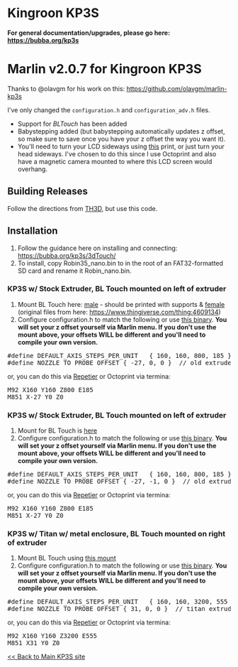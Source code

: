 # Kingroon KP3S 

<b>For general documentation/upgrades, please go here: https://bubba.org/kp3s</b>

# Marlin v2.0.7 for Kingroon KP3S
Thanks to @olavgm for his work on this: https://github.com/olavgm/marlin-kp3s 

I've only changed the `configuration.h` and `configuration_adv.h` files.

* Support for *BLTouch* has been added
* Babystepping added (but babystepping automatically updates z offset, so make sure to save once you have your z offset the way you want it).  
* You'll need to turn your LCD sideways using [this](https://www.thingiverse.com/thing:4578390) print, or just turn your head sideways. I've chosen to do this since I use Octoprint and also have a magnetic camera mounted to where this LCD screen would overhang.  

## Building Releases
Follow the directions from [TH3D](https://support.th3dstudio.com/hc/downloads/unified-2-firmware/kingroon/kingroon-kp-3s-firmware-kingroon-v1-2-board/), but use this code. 

## Installation
1. Follow the guidance here on installing and connecting: https://bubba.org/kp3s/3dTouch/
2. To install, copy Robin35_nano.bin to in the root of an FAT32-formatted SD card and rename it Robin_nano.bin. 

### KP3S w/ Stock Extruder, BL Touch mounted on left of extruder
1. Mount BL Touch here: [male](https://github.com/bdwilson/KP3S/blob/main/files/BLtouch_Mount-left-male.stl?raw=true) - should be printed with supports & [female](https://github.com/bdwilson/KP3S/blob/main/files/BLtouch_Mount-left-female.stl?raw=true) (original files from here: https://www.thingiverse.com/thing:4609134)
2. Configure configuration.h to match the following or use [this binary](https://github.com/bdwilson/KP3S/blob/main/releases/Stock/Robin_nano.bin?raw=true).
<b>You will set your z offset yourself via Marlin menu. If you don't use
the mount above, your offsets WILL be different and you'll need to compile your
own version.</b>
<pre>
#define DEFAULT_AXIS_STEPS_PER_UNIT   { 160, 160, 800, 185 }  // for stock extruder
#define NOZZLE_TO_PROBE_OFFSET { -27, 0, 0 }  // old extruder, mount on left
</pre>
or, you can do this via [Repetier](https://www.repetier.com/download-now/) or
Octoprint via termina:
<pre>
M92 X160 Y160 Z800 E185
M851 X-27 Y0 Z0
</pre>

### KP3S w/ Stock Extruder, BL Touch mounted on left of extruder 
1. Mount for BL Touch is [here](https://www.thingiverse.com/thing:4704668)
2. Configure configuration.h to match the following or use [this binary](https://github.com/bdwilson/KP3S/blob/main/releases/Stock2/Robin_nano.bin?raw=true).
<b>You will set your z offset yourself via Marlin menu. If you don't use
the mount above, your offsets WILL be different and you'll need to compile your
own version.</b>
<pre>
#define DEFAULT_AXIS_STEPS_PER_UNIT   { 160, 160, 800, 185 }  // for stock extruder
#define NOZZLE_TO_PROBE_OFFSET { -27, -1, 0 }  // old extruder, mount on left
</pre>
or, you can do this via [Repetier](https://www.repetier.com/download-now/) or
Octoprint via termina:
<pre>
M92 X160 Y160 Z800 E185
M851 X-27 Y0 Z0
</pre>

### KP3S w/ Titan w/ metal enclosure, BL Touch mounted on right of extruder
1. Mount BL Touch using [this mount](https://www.thingiverse.com/thing:4816601)
2. Configure configuration.h to match the following or use [this
binary](https://github.com/bdwilson/KP3S/blob/main/releases/Titan/Robin_nano.bin?raw=true).
<b>You will set your z offset yourself via Marlin menu. If you don't use
the mount above, your offsets WILL be different and you'll need to compile your
own version.</b>
<pre>
#define DEFAULT_AXIS_STEPS_PER_UNIT   { 160, 160, 3200, 555 } // for titan 
#define NOZZLE_TO_PROBE_OFFSET { 31, 0, 0 }  // titan extruder mount on right
</pre>
or, you can do this via [Repetier](https://www.repetier.com/download-now/) or
Octoprint via termina:
<pre>
M92 X160 Y160 Z3200 E555
M851 X31 Y0 Z0
</pre>

[\<\< Back to Main KP3S site](https://bubba.org/kp3s)
